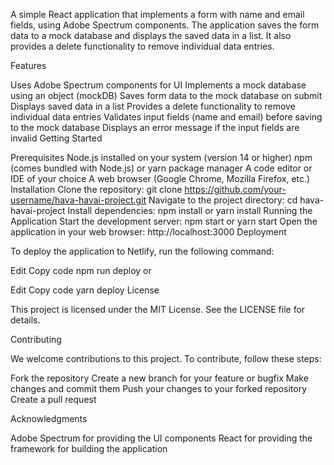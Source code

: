 A simple React application that implements a form with name and email fields, using Adobe Spectrum components. The application saves the form data to a mock database and displays the saved data in a list. It also provides a delete functionality to remove individual data entries.

Features

Uses Adobe Spectrum components for UI
Implements a mock database using an object (mockDB)
Saves form data to the mock database on submit
Displays saved data in a list
Provides a delete functionality to remove individual data entries
Validates input fields (name and email) before saving to the mock database
Displays an error message if the input fields are invalid
Getting Started

Prerequisites
Node.js installed on your system (version 14 or higher)
npm (comes bundled with Node.js) or yarn package manager
A code editor or IDE of your choice
A web browser (Google Chrome, Mozilla Firefox, etc.)
Installation
Clone the repository: git clone https://github.com/your-username/hava-havai-project.git
Navigate to the project directory: cd hava-havai-project
Install dependencies: npm install or yarn install
Running the Application
Start the development server: npm start or yarn start
Open the application in your web browser: http://localhost:3000
Deployment

To deploy the application to Netlify, run the following command:

Edit
Copy code
npm run deploy
or

Edit
Copy code
yarn deploy
License

This project is licensed under the MIT License. See the LICENSE file for details.

Contributing

We welcome contributions to this project. To contribute, follow these steps:

Fork the repository
Create a new branch for your feature or bugfix
Make changes and commit them
Push your changes to your forked repository
Create a pull request

Acknowledgments

Adobe Spectrum for providing the UI components
React for providing the framework for building the application


